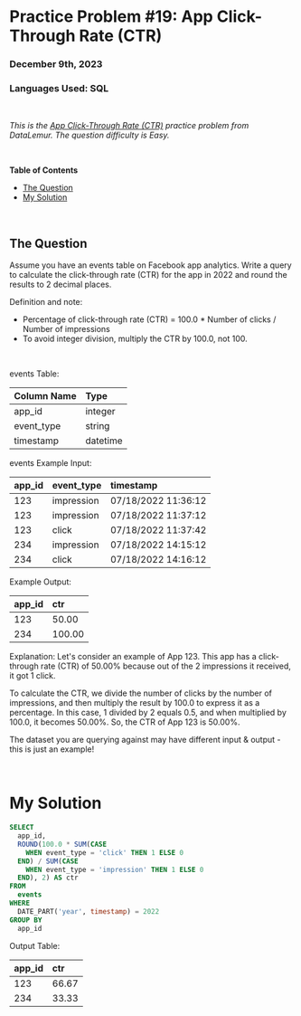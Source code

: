 # **Practice Problem #19: App Click-Through Rate (CTR)**
### December 9th, 2023
### Languages Used: SQL

<br>

*This is the [App Click-Through Rate (CTR)](https://datalemur.com/questions/click-through-rate) practice problem from DataLemur. The question difficulty is Easy.*

<br>

**Table of Contents**

-   [The Question](#the-question)
-   [My Solution](#my-solution)
  
<br>

## The Question

Assume you have an events table on Facebook app analytics. Write a query to calculate the click-through rate (CTR) for the app in 2022 and round the results to 2 decimal places.

Definition and note:
- Percentage of click-through rate (CTR) = 100.0 * Number of clicks / Number of impressions
- To avoid integer division, multiply the CTR by 100.0, not 100.

<br>

events Table:

| Column Name   | Type      | 
| :-----------  | :-----    | 
| app_id        | integer   | 
| event_type    | string    | 
| timestamp     | datetime  |


events Example Input:

| app_id   | event_type   | timestamp             |                                                
| :------  | :----------  | :----------           |                                             
| 123	     | impression   | 07/18/2022 11:36:12   |      
| 123	     | impression   | 07/18/2022 11:37:12   |                     
| 123	     | click        | 07/18/2022 11:37:42   |              
| 234      | impression   | 07/18/2022 14:15:12   | 
| 234      | click	      | 07/18/2022 14:16:12   | 


Example Output:

| app_id    | ctr          | 
| :-------  | :----------  | 
| 123       | 50.00        | 
| 234       | 100.00       |

Explanation:
Let's consider an example of App 123. This app has a click-through rate (CTR) of 50.00% because out of the 2 impressions it received, it got 1 click.

To calculate the CTR, we divide the number of clicks by the number of impressions, and then multiply the result by 100.0 to express it as a percentage. In this case, 1 divided by 2 equals 0.5, and when multiplied by 100.0, it becomes 50.00%. So, the CTR of App 123 is 50.00%.

The dataset you are querying against may have different input & output - this is just an example!

<br>

# My Solution

``` SQL
SELECT 
  app_id,
  ROUND(100.0 * SUM(CASE
    WHEN event_type = 'click' THEN 1 ELSE 0
  END) / SUM(CASE
    WHEN event_type = 'impression' THEN 1 ELSE 0
  END), 2) AS ctr
FROM 
  events
WHERE
  DATE_PART('year', timestamp) = 2022
GROUP BY
  app_id
```

Output Table:

| app_id    | ctr          | 
| :-------  | :----------  | 
| 123       | 66.67        | 
| 234       | 33.33        |
